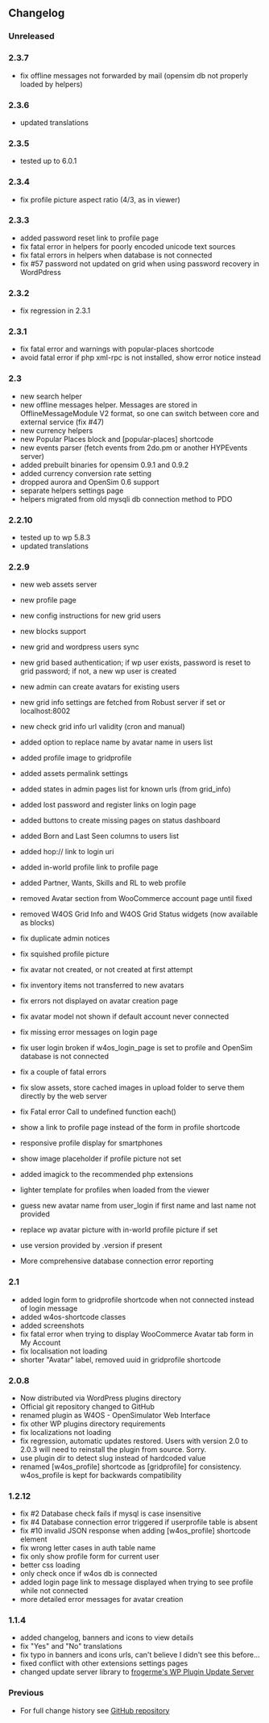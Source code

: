 ## Changelog

### Unreleased

### 2.3.7
* fix offline messages not forwarded by mail (opensim db not properly loaded by helpers)

### 2.3.6
* updated translations

### 2.3.5
* tested up to 6.0.1

### 2.3.4
* fix profile picture aspect ratio (4/3, as in viewer)

### 2.3.3
* added password reset link to profile page
* fix fatal error in helpers for poorly encoded unicode text sources
* fix fatal errors in helpers when database is not connected
* fix #57 password not updated on grid when using password recovery in WordPdress

### 2.3.2
* fix regression in 2.3.1

### 2.3.1
* fix fatal error and warnings with popular-places shortcode
* avoid fatal error if php xml-rpc is not installed, show error notice instead

### 2.3
* new search helper
* new offline messages helper. Messages are stored in OfflineMessageModule V2 format, so one can switch between core and external service (fix #47)
* new currency helpers
* new Popular Places block and [popular-places] shortcode
* new events parser (fetch events from 2do.pm or another HYPEvents server)
* added prebuilt binaries for opensim 0.9.1 and 0.9.2
* added currency conversion rate setting
* dropped aurora and OpenSim 0.6 support
* separate helpers settings page
* helpers migrated from old mysqli db connection method to PDO

### 2.2.10
* tested up to wp 5.8.3
* updated translations

### 2.2.9
* new web assets server
* new profile page
* new config instructions for new grid users
* new blocks support
* new grid and wordpress users sync
* new grid based authentication; if wp user exists, password is reset to grid password; if not, a new wp user is created
* new admin can create avatars for existing users
* new grid info settings are fetched from Robust server if set or localhost:8002
* new check grid info url validity (cron and manual)

* added option to replace name by avatar name in users list
* added profile image to gridprofile
* added assets permalink settings
* added states in admin pages list for known urls (from grid_info)
* added lost password and register links on login page
* added buttons to create missing pages on status dashboard
* added Born and Last Seen columns to users list
* added hop:// link to login uri
* added in-world profile link to profile page
* added Partner, Wants, Skills and RL to web profile

* removed Avatar section from WooCommerce account page until fixed
* removed W4OS Grid Info and W4OS Grid Status widgets (now available as blocks)
* fix duplicate admin notices
* fix squished profile picture
* fix avatar not created, or not created at first attempt
* fix inventory items not transferred to new avatars
* fix errors not displayed on avatar creation page
* fix avatar model not shown if default account never connected
* fix missing error messages on login page
* fix user login broken if w4os_login_page is set to profile and OpenSim database is not connected
* fix a couple of fatal errors
* fix slow assets, store cached images in upload folder to serve them directly by the web server
* fix Fatal error Call to undefined function each()

* show a link to profile page instead of the form in profile shortcode
* responsive profile display for smartphones
* show image placeholder if profile picture not set
* added imagick to the recommended php extensions
* lighter template for profiles when loaded from the viewer
* guess new avatar name from user_login if first name and last name not provided
* replace wp avatar picture with in-world profile picture if set
* use version provided by .version if present
* More comprehensive database connection error reporting

### 2.1
* added login form to gridprofile shortcode when not connected instead of login message
* added w4os-shortcode classes
* added screenshots
* fix fatal error when trying to display  WooCommerce Avatar tab form in My Account
* fix localisation not loading
* shorter "Avatar" label, removed uuid in gridprofile shortcode

### 2.0.8
* Now distributed via WordPress plugins directory
* Official git repository changed to GitHub
* renamed plugin as W4OS - OpenSimulator Web Interface
* fix other WP plugins directory requirements
* fix localizations not loading
* fix regression, automatic updates restored. Users with version 2.0 to 2.0.3 will need to reinstall the plugin from source. Sorry.
* use plugin dir to detect slug instead of hardcoded value
* renamed [w4os_profile] shortcode as [gridprofile] for consistency. w4os_profile is kept for backwards compatibility

### 1.2.12
* fix #2 Database check fails if mysql is case insensitive
* fix #4  Database connection error triggered if userprofile table is absent
* fix #10 invalid JSON response when adding [w4os_profile] shortcode element
* fix wrong letter cases in auth table name
* fix only show profile form for current user
* better css loading
* only check once if w4os db is connected
* added login page link to message displayed when trying to see profile while not connected
* more detailed error messages for avatar creation

### 1.1.4
* added changelog, banners and icons to view details
* fix "Yes" and "No" translations
* fix typo in banners and icons urls, can't believe I didn't see this before...
* fixed conflict with other extensions settings pages
* changed update server library to [frogerme's WP Plugin Update Server](https://github.com/froger-me/wp-plugin-update-server)

### Previous
* For full change history see [GitHub repository](https://github.com/GuduleLapointe/w4os/commits/master)
